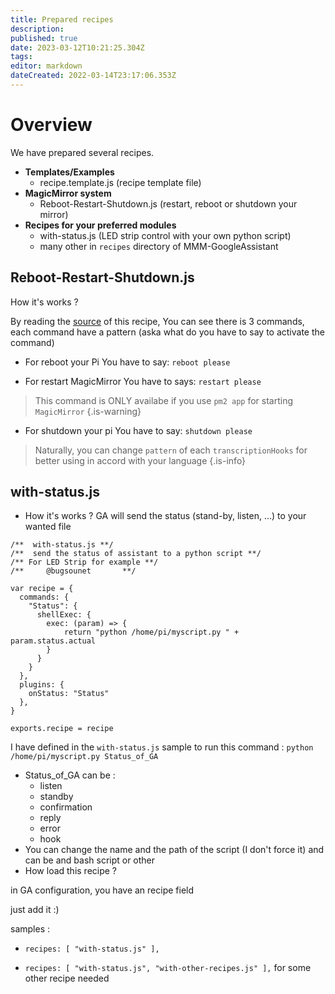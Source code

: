 ```yaml
---
title: Prepared recipes
description: 
published: true
date: 2023-03-12T10:21:25.304Z
tags: 
editor: markdown
dateCreated: 2022-03-14T23:17:06.353Z
---
```


# Overview
We have prepared several recipes.

- **Templates/Examples**
  - recipe.template.js (recipe template file)
- **MagicMirror system**
  - Reboot-Restart-Shutdown.js (restart, reboot or shutdown your mirror)  
- **Recipes for your preferred modules**
  - with-status.js (LED strip control with your own python script)
  - many other in `recipes` directory of MMM-GoogleAssistant

## Reboot-Restart-Shutdown.js

How it's works ?

By reading the [source](https://raw.githubusercontent.com/bugsounet/MMM-GoogleAssistant/master/recipes/Reboot-Restart-Shutdown.js) of this recipe,
You can see there is 3 commands,
each command have a pattern (aska what do you have to say to activate the command)

* For reboot your Pi
You have to say: `reboot please`

* For restart MagicMirror
You have to says: `restart please`
> This command is ONLY availabe if you use `pm2 app` for starting `MagicMirror`
{.is-warning}

* For shutdown your pi
You have to say: `shutdown please`


> Naturally, you can change `pattern` of each `transcriptionHooks` for better using in accord with your language
{.is-info}

## with-status.js

* How it's works ?
GA will send the status (stand-by, listen, ...) to your wanted file

```
/**  with-status.js **/
/**  send the status of assistant to a python script **/
/** For LED Strip for example **/
/**     @bugsounet       **/

var recipe = {
  commands: {
    "Status": {
      shellExec: {
        exec: (param) => {
            return "python /home/pi/myscript.py " + param.status.actual
        }
      }
    }
  },
  plugins: {
    onStatus: "Status"
  },
}

exports.recipe = recipe
```

I have defined in the `with-status.js` sample
to run this command : `python /home/pi/myscript.py Status_of_GA`

*  Status_of_GA can be :
   * listen
   * standby
   * confirmation
   * reply
   * error
   * hook
* You can change the name and the path of the script (I don't force it) and can be and bash script or other
* How load this recipe ?

in GA configuration, you have an recipe field

just add it :)

samples :

 * `recipes: [ "with-status.js" ],`
 
*  `recipes: [ "with-status.js", "with-other-recipes.js" ],` for some other recipe needed
